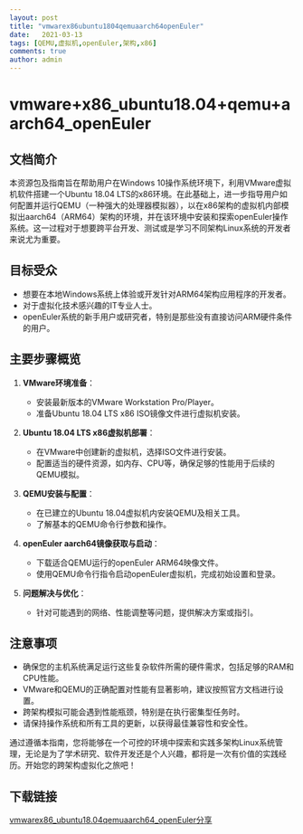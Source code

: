 ```yaml
---
layout: post
title: "vmwarex86ubuntu1804qemuaarch64openEuler"
date:   2021-03-13
tags: [QEMU,虚拟机,openEuler,架构,x86]
comments: true
author: admin
---
```

# vmware+x86_ubuntu18.04+qemu+aarch64_openEuler

## 文档简介

本资源包及指南旨在帮助用户在Windows 10操作系统环境下，利用VMware虚拟机软件搭建一个Ubuntu 18.04 LTS的x86环境。在此基础上，进一步指导用户如何配置并运行QEMU（一种强大的处理器模拟器），以在x86架构的虚拟机内部模拟出aarch64（ARM64）架构的环境，并在该环境中安装和探索openEuler操作系统。这一过程对于想要跨平台开发、测试或是学习不同架构Linux系统的开发者来说尤为重要。

## 目标受众

- 想要在本地Windows系统上体验或开发针对ARM64架构应用程序的开发者。
- 对于虚拟化技术感兴趣的IT专业人士。
- openEuler系统的新手用户或研究者，特别是那些没有直接访问ARM硬件条件的用户。

## 主要步骤概览

1. **VMware环境准备**：
   - 安装最新版本的VMware Workstation Pro/Player。
   - 准备Ubuntu 18.04 LTS x86 ISO镜像文件进行虚拟机安装。

2. **Ubuntu 18.04 LTS x86虚拟机部署**：
   - 在VMware中创建新的虚拟机，选择ISO文件进行安装。
   - 配置适当的硬件资源，如内存、CPU等，确保足够的性能用于后续的QEMU模拟。

3. **QEMU安装与配置**：
   - 在已建立的Ubuntu 18.04虚拟机内安装QEMU及相关工具。
   - 了解基本的QEMU命令行参数和操作。

4. **openEuler aarch64镜像获取与启动**：
   - 下载适合QEMU运行的openEuler ARM64映像文件。
   - 使用QEMU命令行指令启动openEuler虚拟机，完成初始设置和登录。

5. **问题解决与优化**：
   - 针对可能遇到的网络、性能调整等问题，提供解决方案或指引。

## 注意事项

- 确保您的主机系统满足运行这些复杂软件所需的硬件需求，包括足够的RAM和CPU性能。
- VMware和QEMU的正确配置对性能有显著影响，建议按照官方文档进行设置。
- 跨架构模拟可能会遇到性能瓶颈，特别是在执行密集型任务时。
- 请保持操作系统和所有工具的更新，以获得最佳兼容性和安全性。

通过遵循本指南，您将能够在一个可控的环境中探索和实践多架构Linux系统管理，无论是为了学术研究、软件开发还是个人兴趣，都将是一次有价值的实践经历。开始您的跨架构虚拟化之旅吧！

## 下载链接

[vmwarex86_ubuntu18.04qemuaarch64_openEuler分享](https://pan.quark.cn/s/7c3e05684224)